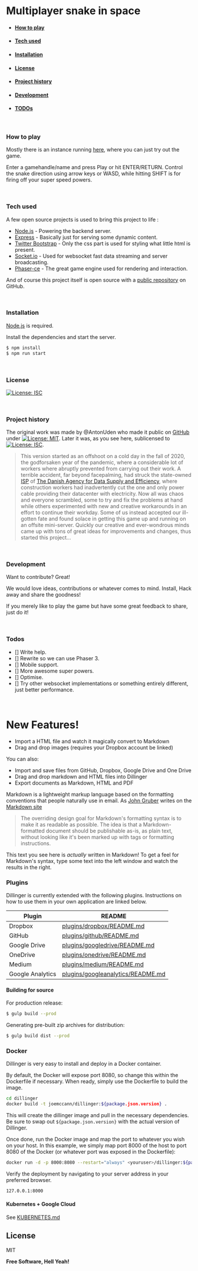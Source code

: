 # Multiplayer snake in space

* #### [How to play](#how-to-play)
* #### [Tech used](#tech-used)
* #### [Installation](#installation)
* #### [License](#license)
* #### [Project history](#project-history)
* #### [Development](#development)
* #### [TODOs](#todos)

<br />

### How to play

Mostly there is an instance running [here](http://spacesnake.askefc.net), where you can just try out the game.

Enter a gamehandle/name and press Play or hit ENTER/RETURN.
Control the snake direction using arrow keys or WASD, while hitting SHIFT is for firing off your super speed powers.



<br />

### Tech used

A few open source projects is used to bring this project to life :

* [Node.js](https://nodejs.org) - Powering the backend server.
* [Express](https://expressjs.com) - Basically just for serving some dynamic content.
* [Twitter Bootstrap](https://getbootstrap.com) - Only the css part is used for styling what little html is present.
* [Socket.io](https://socket.io) - Used for websocket fast data streaming and server broadcasting.
* [Phaser-ce](https://github.com/photonstorm/phaser-ce) - The great game engine used for rendering and interaction.

And of course this project itself is open source with a [public repository](https://github.com/AskeFC/snake-multiplayer) on GitHub.

<br />

### Installation

[Node.js](https://nodejs.org/) is required.

Install the dependencies and start the server.

```sh
$ npm install
$ npm run start
```

<br />

### License
[![License: ISC](https://img.shields.io/badge/License-ISC-blue.svg)](https://opensource.org/licenses/ISC)

<br />

### Project history
The original work was made by @AntonUden who made it public on [GitHub](https://github.com) under [![License: MIT](https://img.shields.io/badge/License-MIT-yellow.svg)](https://opensource.org/licenses/MIT). Later it was, as you see here, sublicensed to [![License: ISC](https://img.shields.io/badge/License-ISC-blue.svg)](https://opensource.org/licenses/ISC).

>This version started as an offshoot on a cold day in the fall of 2020, the godforsaken year of the pandemic, where a considerable lot of workers where abruptly prevented from carrying out their work. A terrible accident, far beyond facepalming, had struck the state-owned [ISP](https://statens-it.dk/english) of [The Danish Agency for Data Supply and Efficiency](https://eng.sdfe.dk), where construction workers had inadvertently cut the one and only power cable providing their datacenter with electricity.
Now all was chaos and everyone scrambled, some to try and fix the problems at hand while others experimented with new and creative workarounds in an effort to continue their workday. Some of us instead accepted our ill-gotten fate and found solace in getting this game up and running on an offsite mini-server. Quickly our creative and ever-wondrous minds came up with tons of great ideas for improvements and changes, thus started this project...

<br />

### Development

Want to contribute? Great!

We would love ideas, contributions or whatever comes to mind.
Install, Hack away and share the goodness!

If you merely like to play the game but have some great feedback to share, just do it!

<br />

### Todos

 - [] Write help.
 - [] Rewrite so we can use Phaser 3.
 - [] Mobile support.
 - [] More awesome super powers.
 - [] Optimise.
 - [] Try other websocket implementations or something entirely different, just better performance.

<br />


# New Features!

  - Import a HTML file and watch it magically convert to Markdown
  - Drag and drop images (requires your Dropbox account be linked)


You can also:
  - Import and save files from GitHub, Dropbox, Google Drive and One Drive
  - Drag and drop markdown and HTML files into Dillinger
  - Export documents as Markdown, HTML and PDF

Markdown is a lightweight markup language based on the formatting conventions that people naturally use in email.  As [John Gruber] writes on the [Markdown site][df1]

> The overriding design goal for Markdown's
> formatting syntax is to make it as readable
> as possible. The idea is that a
> Markdown-formatted document should be
> publishable as-is, as plain text, without
> looking like it's been marked up with tags
> or formatting instructions.

This text you see here is *actually* written in Markdown! To get a feel for Markdown's syntax, type some text into the left window and watch the results in the right.

### Plugins

Dillinger is currently extended with the following plugins. Instructions on how to use them in your own application are linked below.

| Plugin | README |
| ------ | ------ |
| Dropbox | [plugins/dropbox/README.md][PlDb] |
| GitHub | [plugins/github/README.md][PlGh] |
| Google Drive | [plugins/googledrive/README.md][PlGd] |
| OneDrive | [plugins/onedrive/README.md][PlOd] |
| Medium | [plugins/medium/README.md][PlMe] |
| Google Analytics | [plugins/googleanalytics/README.md][PlGa] |

#### Building for source
For production release:
```sh
$ gulp build --prod
```
Generating pre-built zip archives for distribution:
```sh
$ gulp build dist --prod
```
### Docker
Dillinger is very easy to install and deploy in a Docker container.

By default, the Docker will expose port 8080, so change this within the Dockerfile if necessary. When ready, simply use the Dockerfile to build the image.

```sh
cd dillinger
docker build -t joemccann/dillinger:${package.json.version} .
```
This will create the dillinger image and pull in the necessary dependencies. Be sure to swap out `${package.json.version}` with the actual version of Dillinger.

Once done, run the Docker image and map the port to whatever you wish on your host. In this example, we simply map port 8000 of the host to port 8080 of the Docker (or whatever port was exposed in the Dockerfile):

```sh
docker run -d -p 8000:8080 --restart="always" <youruser>/dillinger:${package.json.version}
```

Verify the deployment by navigating to your server address in your preferred browser.

```sh
127.0.0.1:8000
```

#### Kubernetes + Google Cloud

See [KUBERNETES.md](https://github.com/joemccann/dillinger/blob/master/KUBERNETES.md)


License
----

MIT


**Free Software, Hell Yeah!**

[//]: # (These are reference links used in the body of this note and get stripped out when the markdown processor does its job. There is no need to format nicely because it shouldn't be seen. Thanks SO - http://stackoverflow.com/questions/4823468/store-comments-in-markdown-syntax)


   [dill]: <https://github.com/joemccann/dillinger>
   [git-repo-url]: <https://github.com/joemccann/dillinger.git>
   [john gruber]: <http://daringfireball.net>
   [df1]: <http://daringfireball.net/projects/markdown/>
   [markdown-it]: <https://github.com/markdown-it/markdown-it>
   [Ace Editor]: <http://ace.ajax.org>
   [node.js]: <http://nodejs.org>
   [Twitter Bootstrap]: <http://twitter.github.com/bootstrap/>
   [jQuery]: <http://jquery.com>
   [@tjholowaychuk]: <http://twitter.com/tjholowaychuk>
   [express]: <http://expressjs.com>
   [AngularJS]: <http://angularjs.org>
   [Gulp]: <http://gulpjs.com>

   [PlDb]: <https://github.com/joemccann/dillinger/tree/master/plugins/dropbox/README.md>
   [PlGh]: <https://github.com/joemccann/dillinger/tree/master/plugins/github/README.md>
   [PlGd]: <https://github.com/joemccann/dillinger/tree/master/plugins/googledrive/README.md>
   [PlOd]: <https://github.com/joemccann/dillinger/tree/master/plugins/onedrive/README.md>
   [PlMe]: <https://github.com/joemccann/dillinger/tree/master/plugins/medium/README.md>
   [PlGa]: <https://github.com/RahulHP/dillinger/blob/master/plugins/googleanalytics/README.md>
